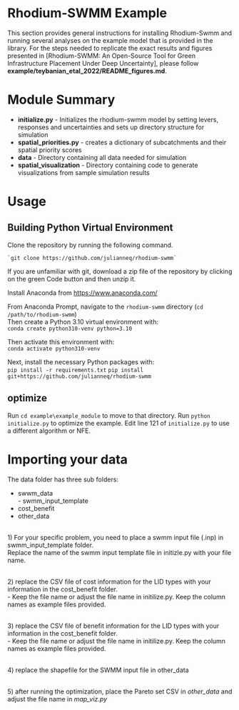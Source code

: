 

# Rhodium-SWMM Example

This section provides general instructions for installing Rhodium-Swmm and running several analyses on the example model that is provided in the library.  For the steps needed to replicate the exact results and figures presented in [Rhodium-SWMM: An Open-Source Tool for Green Infrastructure Placement Under Deep Uncertainty], please follow **example/teybanian_etal_2022/README_figures.md**.


# Module Summary

* **initialize&#46;py** - Initializes the rhodium-swmm model by setting levers, responses and uncertainties and sets up directory structure for simulation
* **spatial_priorities.py** - creates a dictionary of subcatchments and their spatial priority scores 
* **data** - Directory containing all data needed for simulation
* **spatial_visualization** - Directory containing code to generate visualizations from sample simulation results

# Usage


## Building Python Virtual Environment

Clone the repository by running the following command. 

    `git clone https://github.com/julianneq/rhodium-swmm`

If you are unfamiliar with git, download a zip file of the repository by clicking on the green Code button and then unzip it.

Install Anaconda from https://www.anaconda.com/

From Anaconda Prompt, navigate to the `rhodium-swmm` directory (`cd /path/to/rhodium-swmm`)  
Then create a Python 3.10 virtual environment with:  
    `conda create python310-venv python=3.10`

Then activate this environment with:  
    `conda activate python310-venv`

Next, install the necessary Python packages with:  
    `pip install -r requirements.txt`
    `pip install git+https://github.com/julianneq/rhodium-swmm`

## optimize

Run `cd example\example_module` to move to that directory.
Run `python initialize.py` to optimize the example. Edit line 121 of `initialize.py` to use a different algorithm or NFE.

# Importing your data 

The data folder has three sub folders:

* swwm_data
<br> - swmm_input_template
* cost_benefit
* other_data



<br> 1) For your specific problem, you need to place a swmm input file (.inp) in swmm_input_template folder. 
<br> Replace the name of the swmm input template file in initizle.py with your file name. 

<br> 2) replace the CSV file of cost information for the LID types with your information in the cost_benefit folder.
<br> - Keep the file name or adjust the file name in initilize.py. Keep the column names as example files provided.

<br> 3) replace the CSV file of benefit information for the LID types with your information in the cost_benefit folder. 
<br> - Keep the file name or adjust the file name in initilize.py. Keep the column names as example files provided.

<br> 4) replace the shapefile for the SWMM input file in other_data

<br> 5) after running the optimization, place the Pareto set CSV in *other_data* and adjust the file name in *map_viz.py*


<br>
